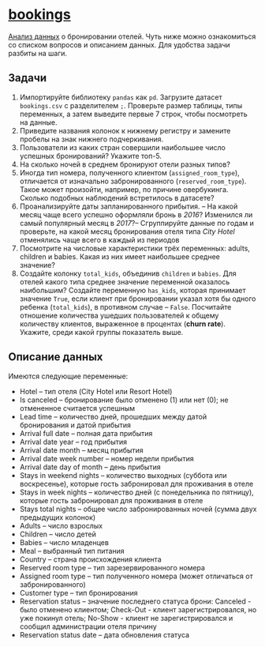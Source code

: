 # [bookings](https://github.com/KristinaLyu/Tasks_from_Karpov_courses/blob/main/Bookings/2_bookings.csv)
[Анализ данных](https://github.com/KristinaLyu/Tasks_from_Karpov_courses/blob/main/Bookings/bookings.ipynb) о бронировании отелей. Чуть ниже можно ознакомиться со списком вопросов и описанием данных. Для удобства задачи разбиты на шаги.

 

## **Задачи** ##

1. Импортируйте библиотеку `pandas` как `pd`. Загрузите датасет `bookings.csv` с разделителем `;`. Проверьте размер таблицы, типы переменных, а затем выведите первые 7 строк, чтобы посмотреть на данные. 
2. Приведите названия колонок к нижнему регистру и замените пробелы на знак нижнего подчеркивания.
3. Пользователи из каких стран совершили наибольшее число успешных бронирований? Укажите топ-5.
4. На сколько ночей в среднем бронируют отели разных типов?
5. Иногда тип номера, полученного клиентом (`assigned_room_type`), отличается от изначально забронированного (`reserved_room_type`). Такое может произойти, например, по причине овербукинга. Сколько подобных наблюдений встретилось в датасете?
6. Проанализируйте даты запланированного прибытия. – На какой месяц чаще всего успешно оформляли бронь в _2016_? Изменился ли самый популярный месяц в _2017_?– Сгруппируйте данные по годам и проверьте, на какой месяц бронирования отеля типа _City Hotel_ отменялись чаще всего в каждый из периодов
7. Посмотрите на числовые характеристики трёх переменных: adults, children и babies. Какая из них имеет наибольшее среднее значение?
8. Создайте колонку `total_kids`, объединив `children` и `babies`. Для отелей какого типа среднее значение переменной оказалось наибольшим?
Создайте переменную `has_kids`, которая принимает значение `True`, если клиент при бронировании указал хотя бы одного ребенка (`total_kids`), в противном случае – `False`. Посчитайте отношение количества ушедших пользователей к общему количеству клиентов, выраженное в процентах (**churn rate**). Укажите, среди какой группы показатель выше.
 

## Описание данных ##
Имеются следующие переменные:

* Hotel – тип отеля (City Hotel или Resort Hotel)  
* Is canceled – бронирование было отменено (1) или нет (0); не отмененное считается успешным
* Lead time – количество дней, прошедших между датой бронирования и датой прибытия  
* Arrival full date – полная дата прибытия
* Arrival date year – год прибытия  
* Arrival date month – месяц прибытия  
* Arrival date week number – номер недели прибытия
* Arrival date day of month – день прибытия
* Stays in weekend nights – количество выходных (суббота или воскресенье), которые гость забронировал для проживания в отеле
* Stays in week nights – количество дней (с понедельника по пятницу), которые гость забронировал для проживания в отеле
* Stays total nights – общее число забронированных ночей (сумма двух предыдущих колонок)
* Adults – число взрослых
* Children – число детей
* Babies – число младенцев 
* Meal – выбранный тип питания
* Country – страна происхождения клиента
* Reserved room type – тип зарезервированного номера
* Assigned room type – тип полученного номера (может отличаться от забронированного)
* Customer type – тип бронирования
* Reservation status – значение последнего статуса брони: Canceled - было отменено клиентом; Check-Out - клиент зарегистрировался, но уже покинул отель; No-Show - клиент не зарегистрировался и сообщил администрации отеля причину
* Reservation status date – дата обновления статуса
